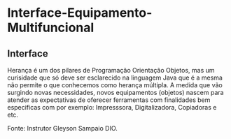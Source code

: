 # Interface-Equipamento-Multifuncional

## Interface 

   Herança é um dos pilares de Programação Orientação Objetos, mas um curisidade que só
deve ser esclarecido na linguagem Java que é a mesma não permite o que conhecemos como
herança múltipla.
  A medida que vão surgindo novas necessidades, novos equipamentos (objetos) nascem para
atender as expectativas de oferecer ferramentas com finalidades bem especificas com por 
exemplo: Impresssora, Digitalizadora, Copiadoras e etc.

Fonte: Instrutor Gleyson Sampaio DIO.


